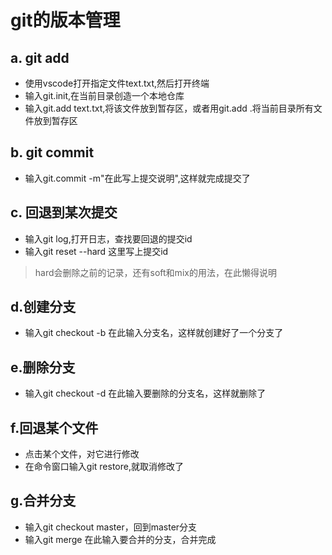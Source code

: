 # git的版本管理
## a. git add
- 使用vscode打开指定文件text.txt,然后打开终端
- 输入git.init,在当前目录创造一个本地仓库
- 输入git.add text.txt,将该文件放到暂存区，或者用git.add .将当前目录所有文件放到暂存区
## b. git commit
- 输入git.commit -m"在此写上提交说明",这样就完成提交了
## c. 回退到某次提交
- 输入git log,打开日志，查找要回退的提交id
- 输入git reset --hard 这里写上提交id
> hard会删除之前的记录，还有soft和mix的用法，在此懒得说明
## d.创建分支
- 输入git checkout -b 在此输入分支名，这样就创建好了一个分支了
## e.删除分支
- 输入git checkout -d 在此输入要删除的分支名，这样就删除了
## f.回退某个文件
- 点击某个文件，对它进行修改
- 在命令窗口输入git restore,就取消修改了
## g.合并分支
- 输入git checkout master，回到master分支
- 输入git merge 在此输入要合并的分支，合并完成
